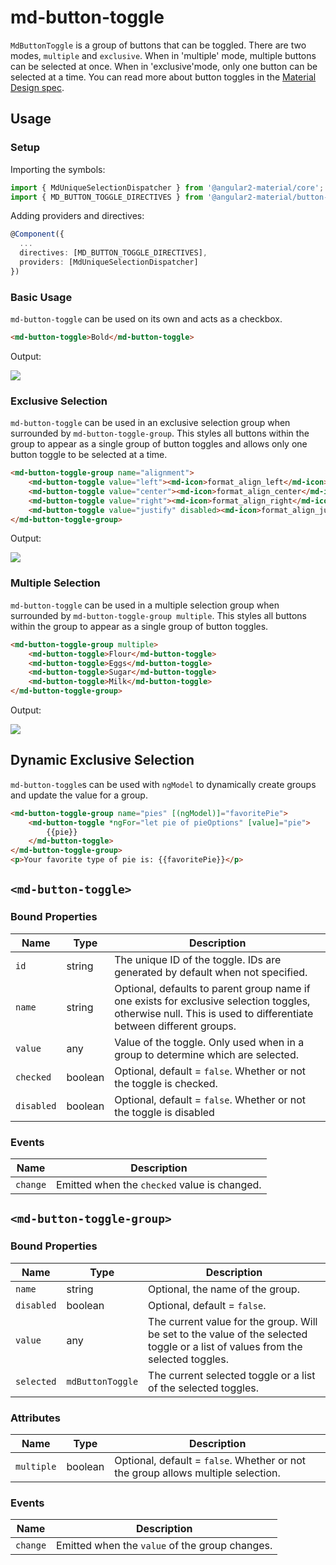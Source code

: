 # md-button-toggle

`MdButtonToggle` is a group of buttons that can be toggled.
There are two modes, `multiple` and `exclusive`.
When in 'multiple' mode, multiple buttons can be selected at once.
When in 'exclusive'mode, only one button can be selected at a time.
You can read more about button toggles in the
[Material Design spec](https://material.google.com/components/buttons.html#buttons-toggle-buttons).

## Usage

### Setup

Importing the symbols:
```typescript
import { MdUniqueSelectionDispatcher } from '@angular2-material/core';
import { MD_BUTTON_TOGGLE_DIRECTIVES } from '@angular2-material/button-toggle'
```

Adding providers and directives:
```typescript
@Component({
  ...
  directives: [MD_BUTTON_TOGGLE_DIRECTIVES],
  providers: [MdUniqueSelectionDispatcher]
})
```

### Basic Usage

`md-button-toggle` can be used on its own and acts as a checkbox.

```html
<md-button-toggle>Bold</md-button-toggle>
```

Output:

<img src="https://material.angularjs.org/material2_assets/button-toggle/basic-toggle.png">

### Exclusive Selection

`md-button-toggle` can be used in an exclusive selection group when surrounded by
`md-button-toggle-group`. This styles all buttons within the group to appear as a single
group of button toggles and allows only one button toggle to be selected at a time.

```html
<md-button-toggle-group name="alignment">
    <md-button-toggle value="left"><md-icon>format_align_left</md-icon></md-button-toggle>
    <md-button-toggle value="center"><md-icon>format_align_center</md-icon></md-button-toggle>
    <md-button-toggle value="right"><md-icon>format_align_right</md-icon></md-button-toggle>
    <md-button-toggle value="justify" disabled><md-icon>format_align_justify</md-icon></md-button-toggle>
</md-button-toggle-group>
```

Output:

<img src="https://material.angularjs.org/material2_assets/button-toggle/exclusive-toggle.png">

### Multiple Selection

`md-button-toggle` can be used in a multiple selection group when surrounded by
`md-button-toggle-group multiple`. This styles all buttons within the group to appear as a single
group of button toggles.

```html
<md-button-toggle-group multiple>
    <md-button-toggle>Flour</md-button-toggle>
    <md-button-toggle>Eggs</md-button-toggle>
    <md-button-toggle>Sugar</md-button-toggle>
    <md-button-toggle>Milk</md-button-toggle>
</md-button-toggle-group>
```

Output:

<img src="https://material.angularjs.org/material2_assets/button-toggle/multi-toggle.png">

## Dynamic Exclusive Selection

`md-button-toggle`s can be used with `ngModel` to dynamically create groups and update the value for
a group.

```html
<md-button-toggle-group name="pies" [(ngModel)]="favoritePie">
    <md-button-toggle *ngFor="let pie of pieOptions" [value]="pie">
        {{pie}}
    </md-button-toggle>
</md-button-toggle-group>
<p>Your favorite type of pie is: {{favoritePie}}</p>
```

## `<md-button-toggle>`

### Bound Properties

| Name | Type | Description |
| --- | --- | --- |
| `id` | string | The unique ID of the toggle. IDs are generated by default when not specified. |
| `name` | string | Optional, defaults to parent group name if one exists for exclusive selection toggles, otherwise null. This is used to differentiate between different groups. |
| `value` | any | Value of the toggle. Only used when in a group to determine which are selected. |
| `checked` | boolean | Optional, default = `false`. Whether or not the toggle is checked. |
| `disabled` | boolean | Optional, default = `false`. Whether or not the toggle is disabled |

### Events

| Name | Description |
| --- | --- |
| `change` | Emitted when the `checked` value is changed. |

## `<md-button-toggle-group>`

### Bound Properties

| Name | Type | Description |
| --- | --- | --- |
| `name` | string | Optional, the name of the group. |
| `disabled` | boolean | Optional, default = `false`. |
| `value` | any | The current value for the group. Will be set to the value of the selected toggle or a list of values from the selected toggles. |
| `selected` | `mdButtonToggle` | The current selected toggle or a list of the selected toggles. |

### Attributes

| Name | Type | Description |
| --- | --- | --- |
| `multiple` | boolean | Optional, default = `false`. Whether or not the group allows multiple selection. |

### Events

| Name | Description |
| --- | --- |
| `change` | Emitted when the `value` of the group changes. |
